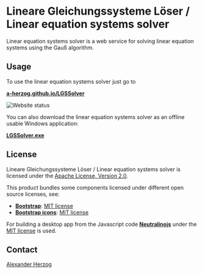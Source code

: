 # Lineare Gleichungssysteme Löser / Linear equation systems solver

Linear equation systems solver is a web service for solving linear equation systems using the Gauß algorithm.

## Usage

To use the linear equation systems solver just go to

**[a-herzog.github.io/LGSSolver](https://a-herzog.github.io/LGSSolver)**

![Website status](https://img.shields.io/website?url=https%3A%2F%2Fa-herzog.github.io%2FLGSSolver%2F)

You can also download the linear equation systems solver as an offline usable Windows application:

**[LGSSolver.exe](https://github.com/A-Herzog/LGSSolver/releases/latest/download/LGSSolver.exe)**

## License

Lineare Gleichungssysteme Löser / Linear equation systems solver is licensed under the [Apache License, Version 2.0](https://www.apache.org/licenses/LICENSE-2.0).

This product bundles some components licensed under different open source licenses, see:

- [**Bootstrap**](https://getbootstrap.com/): [MIT license](https://opensource.org/license/mit/)
- [**Bootstrap icons**](https://icons.getbootstrap.com): [MIT license](https://opensource.org/license/mit/)

For building a desktop app from the Javascript code [**Neutralinojs**](https://neutralino.js.org/) under the
[MIT license](https://opensource.org/license/mit/) is used.

## Contact

[Alexander Herzog](https://github.com/A-Herzog)